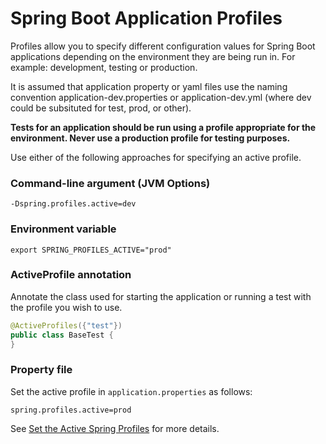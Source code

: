 # Spring Boot Application Profiles

Profiles allow you to specify different configuration values for Spring Boot applications depending on the environment they are being run in. For example: development, testing or production. 

It is assumed that application property or yaml files use the naming convention application-dev.properties or application-dev.yml (where dev could be subsituted for test, prod, or other).

__Tests for an application should be run using a profile appropriate for the environment. Never use a production profile for testing purposes.__
 
Use either of the following approaches for specifying an active profile.

### Command-line argument (JVM Options)

```shell
-Dspring.profiles.active=dev
```
 
### Environment variable

```shell
export SPRING_PROFILES_ACTIVE="prod"
```

### ActiveProfile annotation

Annotate the class used for starting the application or running a test with the profile you wish to use.

```java 
@ActiveProfiles({"test"})
public class BaseTest {
}
``` 

### Property file

Set the active profile in `application.properties` as follows:

```shell
spring.profiles.active=prod
```

See [Set the Active Spring Profiles](https://docs.spring.io/spring-boot/docs/current/reference/html/howto.html#howto-set-active-spring-profiles) for more details.